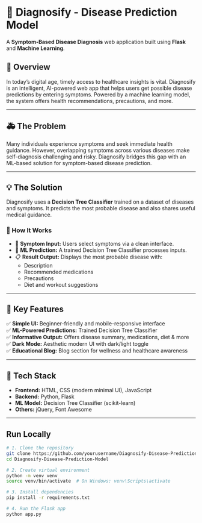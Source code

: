 # 🤖 Diagnosify - Disease Prediction Model

A **Symptom-Based Disease Diagnosis** web application built using **Flask** and **Machine Learning**.

## 🌟 Overview

In today’s digital age, timely access to healthcare insights is vital. Diagnosify is an intelligent, AI-powered web app that helps users get possible disease predictions by entering symptoms. Powered by a machine learning model, the system offers health recommendations, precautions, and more.

---

## 🚑 The Problem

Many individuals experience symptoms and seek immediate health guidance. However, overlapping symptoms across various diseases make self-diagnosis challenging and risky. Diagnosify bridges this gap with an ML-based solution for symptom-based disease prediction.

---

## 💡 The Solution

Diagnosify uses a **Decision Tree Classifier** trained on a dataset of diseases and symptoms. It predicts the most probable disease and also shares useful medical guidance.

### 🔧 How It Works

- 📝 **Symptom Input:** Users select symptoms via a clean interface.
- 🤖 **ML Prediction:** A trained Decision Tree Classifier processes inputs.
- 📋 **Result Output:** Displays the most probable disease with:
  - Description
  - Recommended medications
  - Precautions
  - Diet and workout suggestions

---

## 🔑 Key Features

✅ **Simple UI:** Beginner-friendly and mobile-responsive interface  
✅ **ML-Powered Predictions:** Trained Decision Tree Classifier  
✅ **Informative Output:** Offers disease summary, medications, diet & more  
✅ **Dark Mode:** Aesthetic modern UI with dark/light toggle  
✅ **Educational Blog:** Blog section for wellness and healthcare awareness  

---


## 🧠 Tech Stack

- **Frontend:** HTML, CSS (modern minimal UI), JavaScript  
- **Backend:** Python, Flask  
- **ML Model:** Decision Tree Classifier (scikit-learn)  
- **Others:** jQuery, Font Awesome  


---

##  Run Locally

```bash
# 1. Clone the repository
git clone https://github.com/yourusername/Diagnosify-Disease-Prediction-Model.git
cd Diagnosify-Disease-Prediction-Model

# 2. Create virtual environment
python -m venv venv
source venv/bin/activate  # On Windows: venv\Scripts\activate

# 3. Install dependencies
pip install -r requirements.txt

# 4. Run the Flask app
python app.py

